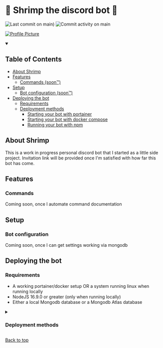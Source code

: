 # 🦐 Shrimp the discord bot 🦐

![Last commit on main)](https://img.shields.io/github/last-commit/Applejuicelolmc/shrimp-bot/main) ![Commit activity on main](https://img.shields.io/github/commit-activity/m/Applejuicelolmc/shrimp-bot/main)

[![Profile Picture](https://cdn.discordapp.com/avatars/483636847906521091/6fc100c817629fc08ca7bccf2d7134e7.webp?size=256)](https://letmegooglethat.com/?q=shrimp+emoji)

<details open>
<summary>

## Table of Contents

</summary>

- [About Shrimp](#about-shrimp)
- [Features](#features)
  - [Commands (soon™)](#commands)
- [Setup](#setup)
  - [Bot configuration (soon™)](#bot-configuration)
- [Deploying the bot](#deploying-the-bot)
  - [Requirements](#requirements)
  - [Deployment methods](#deployment-methods)
    - [Starting your bot with portainer](#starting-your-bot-with-portainer)
    - [Starting your bot with docker compose](#starting-your-bot-locally-with-docker-compose)
    - [Running your bot with npm](#running-your-bot-with-npm)

</details>

## About Shrimp

This is a work in progress personal discord bot that I started as a little side project. Invitation link will be provided once I'm satisfied with how far this bot has come.

## Features

### Commands

Coming soon, once I automate command documentation

## Setup

### Bot configuration

Coming soon, once I can get settings working via mongodb

## Deploying the bot

### Requirements

- A working portainer/docker setup OR a system running linux when running locally
- NodeJS 16.9.0 or greater (only when running locally)
- Either a local Mongodb database or a Mongodb Atlas database

<details>
<summary>

### Deployment methods

</summary>

<details open>
<summary>

#### Starting your bot with portainer

</summary>

Disclaimer: my current dockerhub image: `applejuicelolmc/shrimp-bot:yippee` is private and usually not up to date, so cannot be accessed for now, I'm still working out some CI/CD stuff so this can be made public, for now run the bot with via [Docker Compose](#starting-your-bot-locally-with-docker-compose) or [Locally](#running-your-bot-with-npm)

1. Make sure you have a working portainer setup
2. Clone this repository or copy the `example.env` to the computer you use to access portainer
3. Rename the `example.env` to `main.env`
4. Edit your new `main.env` file and add the neccesary tokens/id's described in it
5. In portainer: add a new container from dockerhub with this specific image: `applejuicelolmc/shrimp-bot:yippee`
6. Go the advanced container settings and there click on the `env` tab, there you can upload the `main.env` file
7. That's it now you should be able to deploy the container if all env variables are correct

</details>

<details>
<summary>

#### Starting your bot locally with docker compose

</summary>

1. Make sure the latest version of docker is installed
2. Clone this repository to your computer/server
3. rename the `example.env` file you can find in the root of this project to `main.env`
4. Edit your new `main.env` file and add the neccesary tokens/id's described in it
5. Start the bot by running `sudo docker compose up -d`

</details>

<details>
<summary>

#### Running your bot with npm

</summary>

1. Clone this repository to your computer/server
2. In your terminal, navigate to the folder where you stored this repository and run `npm install`
3. rename the `example.env` file you can find in the root of this project to `main.env`
4. Edit your new `main.env` file and add the neccesary tokens/id's described in it
5. Start your bot by running `npm start`
6. Removed some existing commands? Run `npm run reset` to reset the existing commands on all servers before adding the new commands (Gonna automate this sometime)

</details>

</details>

[Back to top](#-shrimp-the-discord-bot-)
